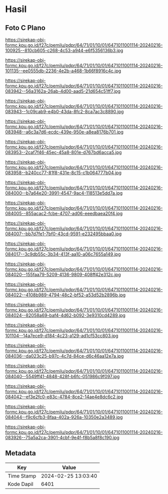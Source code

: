 # Hasil

## Foto C Plano

https://sirekap-obj-formc.kpu.go.id/f27c/pemilu/pdpr/64/71/01/10/01/6471011001114-20240216-100925--810cb605-c268-4c53-a944-e6f5356136b3.jpg

https://sirekap-obj-formc.kpu.go.id/f27c/pemilu/pdpr/64/71/01/10/01/6471011001114-20240216-101135--ee0555db-2236-4e2b-a468-1b66f8916c4c.jpg

https://sirekap-obj-formc.kpu.go.id/f27c/pemilu/pdpr/64/71/01/10/01/6471011001114-20240216-083942--56a3162a-26ab-4d00-aad5-21d654c51ff7.jpg

https://sirekap-obj-formc.kpu.go.id/f27c/pemilu/pdpr/64/71/01/10/01/6471011001114-20240216-083943--1c09cab9-e4b0-43da-8fc2-8ca7ac3c8890.jpg

https://sirekap-obj-formc.kpu.go.id/f27c/pemilu/pdpr/64/71/01/10/01/6471011001114-20240216-083948--a6c3a7d6-ecdc-439e-950e-a8ea8176b701.jpg

https://sirekap-obj-formc.kpu.go.id/f27c/pemilu/pdpr/64/71/01/10/01/6471011001114-20240216-083953--2caf7f46-45ec-45a8-801e-d767bd6acca5.jpg

https://sirekap-obj-formc.kpu.go.id/f27c/pemilu/pdpr/64/71/01/10/01/6471011001114-20240216-083958--b240cc77-81f8-431e-8c15-c1b064777b04.jpg

https://sirekap-obj-formc.kpu.go.id/f27c/pemilu/pdpr/64/71/01/10/01/6471011001114-20240216-084000--b7a64e20-3991-4547-9ac4-118513e5dd7a.jpg

https://sirekap-obj-formc.kpu.go.id/f27c/pemilu/pdpr/64/71/01/10/01/6471011001114-20240216-084005--855acac2-fcbe-4707-ad06-eeedbaea20f4.jpg

https://sirekap-obj-formc.kpu.go.id/f27c/pemilu/pdpr/64/71/01/10/01/6471011001114-20240216-084007--bb7d7fe1-7bf0-43cd-9591-e232495bbaa0.jpg

https://sirekap-obj-formc.kpu.go.id/f27c/pemilu/pdpr/64/71/01/10/01/6471011001114-20240216-084017--3c9db55c-3b34-413f-aa10-a06c7655a149.jpg

https://sirekap-obj-formc.kpu.go.id/f27c/pemilu/pdpr/64/71/01/10/01/6471011001114-20240216-084020--155faa79-5209-4136-9809-408ff42e312c.jpg

https://sirekap-obj-formc.kpu.go.id/f27c/pemilu/pdpr/64/71/01/10/01/6471011001114-20240216-084022--4108b989-4794-48c2-bf52-a53d52b2896b.jpg

https://sirekap-obj-formc.kpu.go.id/f27c/pemilu/pdpr/64/71/01/10/01/6471011001114-20240216-084024--82058a69-baf4-4d62-b092-3e9310cd4289.jpg

https://sirekap-obj-formc.kpu.go.id/f27c/pemilu/pdpr/64/71/01/10/01/6471011001114-20240216-101104--14a7ece9-d184-4c23-a129-ad1cf53cc803.jpg

https://sirekap-obj-formc.kpu.go.id/f27c/pemilu/pdpr/64/71/01/10/01/6471011001114-20240216-084036--da023c25-b97c-4c7d-84ce-d6c46aa12e7a.jpg

https://sirekap-obj-formc.kpu.go.id/f27c/pemilu/pdpr/64/71/01/10/01/6471011001114-20240216-084040--5549ff41-4848-428f-b6fc-051986c9f097.jpg

https://sirekap-obj-formc.kpu.go.id/f27c/pemilu/pdpr/64/71/01/10/01/6471011001114-20240216-084042--ef3e2fc0-e83c-4784-8ce2-14ae4e8dc6c2.jpg

https://sirekap-obj-formc.kpu.go.id/f27c/pemilu/pdpr/64/71/01/10/01/6471011001114-20240216-084044--f9c6cfb3-8faa-402a-926a-10350e2a3489.jpg

https://sirekap-obj-formc.kpu.go.id/f27c/pemilu/pdpr/64/71/01/10/01/6471011001114-20240216-083926--75a5a2ca-3901-4cbf-9e4f-f8b5a8f8c190.jpg


## Metadata

| Key        | Value               |
| ---------- | ------------------- |
| Time Stamp | 2024-02-25 13:03:40 |
| Kode Dapil | 6401                |




